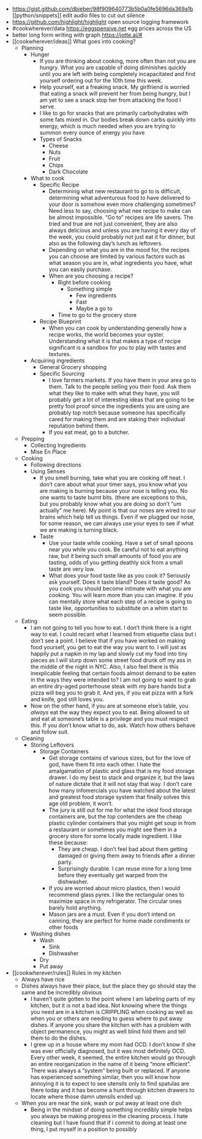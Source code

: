 - https://gist.github.com/dbieber/98f909640773b5b0a0fe5696da369a1b [[python/snippets]] edit audio files to cut out silence
- https://github.com/highlight/highlight open source logging framework
- #cookwherever/data https://eggspensive.net egg prices across the US
- better long form writing with graph https://jotte.ai/#
- [[cookwherever/ideas]] What goes into cooking?
	- Planning
		- Hunger
			- If you are thinking about cooking, more often than not you are hungry. What you are capable of doing diminishes quickly until you are left with being completely incapacitated and find yourself ordering out for the 10th time this week.
			- Help yourself, eat a freaking snack. My girlfriend is worried that eating a snack will prevent her from being hungry, but  I am yet to see a snack stop her from attacking the food I serve.
			- I like to go for snacks that are primarily carbohydrates with some fats mixed in. Our bodies break down carbs quickly into energy, which is much needed when you are trying to summon every ounce of energy you have
			- Types of Snacks
				- Cheese
				- Nuts
				- Fruit
				- Chips
				- Dark Chocolate
		- What to cook
			- Specific Recipe
				- Determining what new restaurant to go to is difficult, determining what adventurous food to have delivered to your door is somehow even more challenging sometimes? Need less to say, choosing what nee recipe to make can be almost impossible. “Go to” recipes are life savers. The tried and true are not just convenient, they are also always delicious and unless you are having it every day of the week, you could probably not just eat it for dinner, but also as the following day’s lunch as leftovers.
				- Depending on what you are in the mood for, the recipes you can choose are limited by various factors such as what season you are in, what ingredients you have, what you can easily purchase.
				- When are you choosing a recipe?
					- Right before cooking
						- Something simple
							- Few ingredients
							- Fast
							- Maybe a go to
					- Time to go to the grocery store
			- Recipe Blueprint
				- When you can cook by understanding generally how a recipe works, the world becomes your oyster. Understanding what it is that makes a type of recipe significant is a sandbox for you to play with tastes and textures.
		- Acquiring ingredients
			- General Grocery shopping
			- Specific Sourcing
				- I love farmers markets. If you have them in your area go to them. Talk to the people selling you their food. Ask them what they like to make with what they have, you will probably get a lot of interesting ideas that are going to be pretty fool proof since the ingredients you are using are probably top notch because someone has specifically cared for making them and are staking their individual reputation behind them.
				- If you eat meat, go to a butcher.
	- Prepping
		- Collecting Ingredients
		- Mise En Place
	- Cooking
		- Following directions
		- Using Senses
			- If you smell burning, take what you are cooking off heat. I don’t care about what your timer says, you know what you are making  is burning because your nose is telling you. No one wants to taste burnt bits. (there are exceptions to this, but you probably know what you are doing so don’t “um actually” me here). My point is that our noses are wired to our brains which help tell us things. Even if we plugged our nose, for some reason, we can always use your eyes to see if what we are making is turning black.
			- Taste
				- Use your taste while cooking. Have a set of small spoons near you while you cook. Be careful not to eat anything raw, but it being such small amounts of food you are tasting, odds of you getting deathly sick from a small taste are very low.
				- What does your food taste like as you cook it? Seriously ask yourself. Does it taste bland? Does it taste good? As you cook you should become intimate with what you are cooking. You will learn more than you can imagine. If you can mentally store what each step of a recipe is going to taste like, opportunities to substitute on a whim start to seem possible.
	- Eating
		- I am not going to tell you how to eat. I don’t think there is a right way to eat. I could recant what I learned from etiquette class but i don’t see a point. I believe that if you have worked on making food yourself, you get to eat the way you want to. I will just as happily put a napkin in my lap and slowly cut my food into tiny pieces as I will slurp down some street food drunk off my ass in the middle of the night in NYC. Also, I also feel there is this inexplicable feeling that certain foods almost demand to be eaten in the ways they were intended to? I am not going to want to grab an entire dry-aged porterhouse steak with my bare hands but a pizza will beg you to grab it. And yes, if you eat pizza with a fork and knife, god still loves you.
		- Now on the other hand, if you are at someone else’s table, you _always_ eat the way they expect you to eat. Being allowed to sit and eat at someone’s table is a privilege and you must respect this. If you don’t know what to do, ask. Watch how others behave and follow suit.
	- Cleaning
		- Storing Leftovers
			- Storage Containers
				- Get storage contains of various sizes, but for the love of god, have them fit into each other. I hate the amalgamation of plastic and glass that is my food storage drawer. I do my best to stack and organize it, but the laws of nature dictate that it will not stay that way. I don’t care how many infomercials you have watched about the latest and greatest food storage system that finally solves this age old problem, it won’t.
				- The jury is still out for me for what the ideal food storage containers are, but the top contenders are the cheap plastic cylinder containers that you might get soup in from a restaurant or sometimes you might see them in a grocery store for some locally made ingredient. I like these because:
					- They are cheap. I don’t feel bad about them getting damaged or giving them away to friends after a dinner party.
					- Surprisingly durable. I can reuse mine for a long time before they eventually get warped from the dishwasher.
				- If you are worried about micro plastics, then I would recommend glass pyrex. I like the rectangular ones to maximize space in my refrigerator. The circular ones barely hold anything.
				- Mason jars are a must. Even if you don’t intend on canning, they are perfect for home made condiments or other foods
		- Washing dishes
			- Wash
				- Sink
				- Dishwasher
			- Dry
			- Put away
- [[cookwherever/rules]] Rules in my kitchen
	- Always have rice
	- Dishes always have their place, but the place they go should stay the same and be incredibly obvious
		- I haven’t quite gotten to the point where I am labeling parts of my kitchen, but it is not a bad idea. Not knowing where the things you need are in a kitchen is CRIPPLING when cooking as well as when you or others are needing to guess where to put away dishes. If anyone you share the kitchen with has a problem with object permanence, you might as well blind fold them and tell them to do the dishes.
		- I grew up in a house where my mom had OCD. I don’t know if she was ever officially diagnosed, but it was most definitely OCD. Every other week, it seemed, the entire kitchen would go through an entire reorganization in the name of it being “more efficient”. There was always a “system” being built or replaced. If anyone has experienced something similar, then you will know how annoying it is to expect to see utensils only to find spatulas are there today and it has become a hunt through kitchen drawers to locate where those damn utensils ended up.
	- When you are near the sink, wash or put away at least one dish
		- Being in the mindset of doing something incredibly simple helps you always be making progress in the cleaning process. I hate cleaning but I have found that if i commit to doing at least one thing, I put myself in a position to possibly